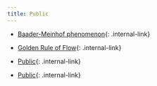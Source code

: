 ```yaml
---
title: Public
---
```


- [Baader-Meinhof phenomenon](/baader-meinhof-phenomenon-d19838){: .internal-link}
- [Golden Rule of Flow](/golden-rule-of-flow-b74be3){: .internal-link}
- [Public](/public-96f9c1){: .internal-link}

- [Public](/public-96f9c1){: .internal-link}


